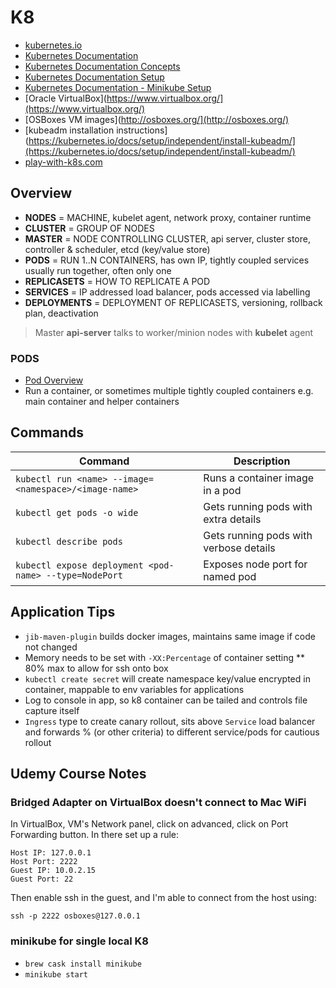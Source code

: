 # K8

* [kubernetes.io](https://kubernetes.io)
* [Kubernetes Documentation](https://kubernetes.io/docs/)
* [Kubernetes Documentation Concepts](https://kubernetes.io/docs/concepts/)
* [Kubernetes Documentation Setup](https://kubernetes.io/docs/setup/pick-right-solution/)
* [Kubernetes Documentation - Minikube Setup](https://kubernetes.io/docs/getting-started-guides/minikube/)
* [Oracle VirtualBox](https://www.virtualbox.org/](https://www.virtualbox.org/)
* [OSBoxes VM images](http://osboxes.org/](http://osboxes.org/)
* [kubeadm installation instructions](https://kubernetes.io/docs/setup/independent/install-kubeadm/](https://kubernetes.io/docs/setup/independent/install-kubeadm/)
* [play-with-k8s.com](play-with-k8s.com)

## Overview

* **NODES** = MACHINE, kubelet agent, network proxy, container runtime
* **CLUSTER** = GROUP OF NODES
* **MASTER** = NODE CONTROLLING CLUSTER, api server, cluster store, controller & scheduler, etcd (key/value store)
* **PODS** = RUN 1..N CONTAINERS, has own IP, tightly coupled services usually run together, often only one
* **REPLICASETS** = HOW TO REPLICATE A POD
* **SERVICES** = IP addressed load balancer, pods accessed via labelling
* **DEPLOYMENTS** = DEPLOYMENT OF REPLICASETS, versioning, rollback plan, deactivation

> Master **api-server** talks to worker/minion nodes with **kubelet** agent

### PODS

* [Pod Overview](https://kubernetes.io/docs/concepts/workloads/pods/pod-overview/)
* Run a container, or sometimes multiple tightly coupled containers e.g. main container and helper containers

## Commands

| Command | Description |
|--|--|
| `kubectl run <name> --image=<namespace>/<image-name>` | Runs a container image in a pod |
| `kubectl get pods -o wide` | Gets running pods with extra details |
| `kubectl describe pods` | Gets running pods with verbose details |
| `kubectl expose deployment <pod-name> --type=NodePort` | Exposes node port for named pod |


## Application Tips

* `jib-maven-plugin` builds docker images, maintains same image if code not changed
* Memory needs to be set with `-XX:Percentage` of container setting
** 80% max to allow for ssh onto box
* `kubectl create secret` will create namespace key/value encrypted in container, mappable to env variables for applications
* Log to console in app, so k8 container can be tailed and controls file capture itself
* `Ingress` type to create canary rollout, sits above `Service` load balancer and forwards % (or other criteria) to different service/pods for cautious rollout

## Udemy Course Notes

### Bridged Adapter on VirtualBox doesn't connect to Mac WiFi

In VirtualBox, VM's Network panel, click on advanced, click on Port Forwarding button. In there set up a rule:
```
Host IP: 127.0.0.1
Host Port: 2222
Guest IP: 10.0.2.15
Guest Port: 22
```
Then enable ssh in the guest, and I'm able to connect from the host using:

`ssh -p 2222 osboxes@127.0.0.1`

### minikube for single local K8

* `brew cask install minikube`
* `minikube start`



<!--stackedit_data:
eyJoaXN0b3J5IjpbMjA1NzE0MDM3MiwxMjk4NjgzNzMyLC04OD
E5MjQ0NjMsLTE0MTE0MjQyNDAsMTcwOTcxMzk3NywxOTg3MzU5
MjIyLDE1MzY0NTgxMDAsMTc1ODI3ODk2OV19
-->